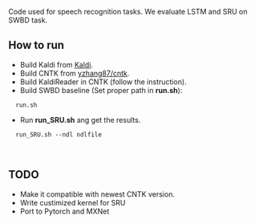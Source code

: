 
Code used for speech recognition tasks. We evaluate LSTM and SRU on SWBD task.

## How to run
  - Build Kaldi from [Kaldi](https://github.com/kaldi-asr/kaldi.git).
  - Build CNTK from  [yzhang87/cntk](https://github.com/yzhang87/CNTK.git).
  - Build KaldiReader in CNTK (follow the instruction).
  - Build SWBD baseline (Set proper path in **run.sh**):
  ```
    run.sh
  ```
  - Run **run_SRU.sh** ang get the results.
  ```
    run_SRU.sh --ndl ndlfile
  ```
 
  <br>
  
## TODO
   - Make it compatible with newest CNTK version.
   - Write custimized kernel for SRU
   - Port to Pytorch and MXNet 
